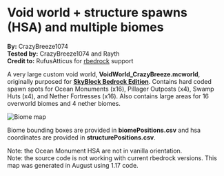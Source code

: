 Void world + structure spawns (HSA) and multiple biomes
================

**By:** CrazyBreeze1074  
**Tested by:** CrazyBreeze1074 and Rayth  
**Credit to:** RufusAtticus for
[rbedrock](https://github.com/reedacartwright/rbedrock) support

A very large custom void world, **VoidWorld\_CrazyBreeze.mcworld**,
originally purposed for **[SkyBlock Bedrock
Edition](https://raythco.uk/downloads/mcworlds/skyblockbe)**. Contains
hard coded spawn spots for Ocean Monuments (x16), Pillager Outposts
(x4), Swamp Huts (x4), and Nether Fortresses (x16). Also contains large
areas for 16 overworld biomes and 4 nether biomes.

![Biome map](biomesMaps.png)

Biome bounding boxes are provided in **biomePositions.csv** and hsa
coordinates are provided in **structurePositions.csv**.

Note: the Ocean Monument HSA are not in vanilla orientation.  
Note: the source code is not working with current rbedrock versions.
This map was generated in August using 1.17 code.
